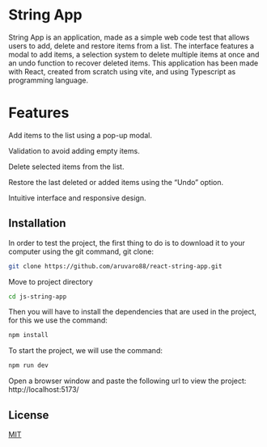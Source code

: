 # String App

String App is an application, made as a simple web code test that allows users to add, delete and restore items from a list. The interface features a modal to add items, a selection system to delete multiple items at once and an undo function to recover deleted items. This application has been made with React, created from scratch using vite, and using Typescript as programming language.

# Features

Add items to the list using a pop-up modal.

Validation to avoid adding empty items.

Delete selected items from the list.

Restore the last deleted or added items using the “Undo” option.

Intuitive interface and responsive design.


## Installation

In order to test the project, the first thing to do is to download it to your computer using the git command, git clone:

```bash
git clone https://github.com/aruvaro88/react-string-app.git
```

Move to project directory
```bash
cd js-string-app
```

Then you will have to install the dependencies that are used in the project, for this we use the command:
```bash
npm install
```

To start the project, we will use the command:
```bash
npm run dev
```
Open a browser window and paste the following url to view the project: http://localhost:5173/

## License

[MIT](https://choosealicense.com/licenses/mit/)
